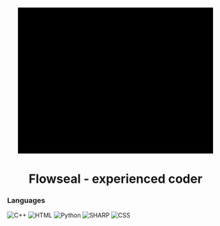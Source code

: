 <p align="center">
  <img src="https://github.com/AKonLegend/AKonLegend/blob/main/Flowseal.gif?raw=true" />
</p>

<h1 align="center">Flowseal - experienced coder </h1>

### Languages
![C++](https://img.shields.io/badge/-C++-090909?style=for-the-badge&logo=C%2b%2b&logoColor=6296CC)
![HTML](https://img.shields.io/badge/-HTML-090909?style=for-the-badge&logo=HTML5&logoColor=E34F26)
![Python](https://img.shields.io/badge/-Python-090909?style=for-the-badge&logo=python&logoColor=3776AB)
![SHARP](https://img.shields.io/badge/-C#-090909?style=for-the-badge&logo=Sharp&logoColor=239120)
![CSS](https://img.shields.io/badge/-CSS-090909?style=for-the-badge&logo=css3&logoColor=1572B6)

